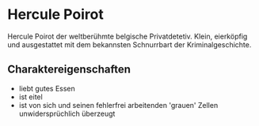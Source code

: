 # Hercule Poirot

Hercule Poirot der weltberühmte belgische Privatdetetiv. Klein, eierköpfig und ausgestattet mit dem bekannsten Schnurrbart der Kriminalgeschichte.

## Charaktereigenschaften

* liebt gutes Essen
* ist eitel
* ist von sich und seinen fehlerfrei arbeitenden 'grauen' Zellen unwidersprüchlich überzeugt

